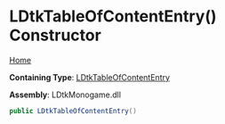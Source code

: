 # LDtkTableOfContentEntry\(\) Constructor

[Home](../../../README.md)

**Containing Type**: [LDtkTableOfContentEntry](../README.md)

**Assembly**: LDtkMonogame\.dll

```csharp
public LDtkTableOfContentEntry()
```


